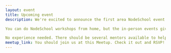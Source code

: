 ```yaml
---
layout: event
title: Upcoming event
description: We're excited to announce the first area NodeSchool event! Bring your laptop and work through interactive NodeSchool workshops with others interested in learning how to node!

You can do NodeSchool workshops from home, but the in-person events give you a chance to learn JavaScript and Node in a collaborative environment, and a chance to help others in this process.

No experience needed. There should be several mentors available to help you get setup and work through the exercises with you. Work at your own pace and level.
meetup_link: You should join us at this Meetup. Check it out and RSVP! http://meetu.ps/2LNdQB
---
```

